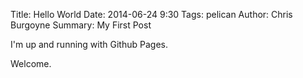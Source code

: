 Title: Hello World
Date: 2014-06-24 9:30
Tags: pelican
Author: Chris Burgoyne
Summary: My First Post

I'm up and running with Github Pages.

Welcome.
